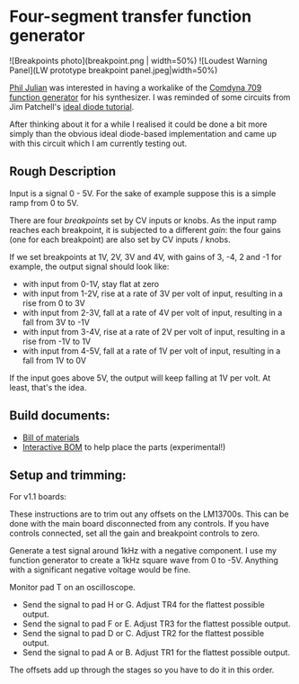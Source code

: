 # Four-segment transfer function generator

![Breakpoints photo](breakpoint.png | width=50%)
![Loudest Warning Panel](LW prototype breakpoint panel.jpeg|width=50%)

[Phil Julian](https://philjulian.bandcamp.com/) was interested in having a workalike of the [Comdyna 709 function generator](http://www.analogmuseum.org/library/comdyna_functiongenerators.pdf) for his synthesizer. I was reminded of some circuits from Jim Patchell's [ideal diode tutorial](https://schmitzbits.de/diode_tutorial/index.html).

After thinking about it for a while I realised it could be done a bit more simply than the obvious ideal diode-based implementation and came up with this circuit which I am currently testing out. 

## Rough Description

Input is a signal 0 - 5V. For the sake of example suppose this is a simple ramp from 0 to 5V.

There are four *breakpoints* set by CV inputs or knobs. As the input ramp reaches each breakpoint, it is subjected to a different *gain*: the four gains (one for each breakpoint) are also set by CV inputs / knobs.

If we set breakpoints at 1V, 2V, 3V and 4V, with gains of 3, -4, 2 and -1 for example, the output signal should look like:
 - with input from 0-1V, stay flat at zero
 - with input from 1-2V, rise at a rate of 3V per volt of input, resulting in a rise from 0 to 3V
 - with input from 2-3V, fall at a rate of 4V per volt of input, resulting in a fall from 3V to -1V
 - with input from 3-4V, rise at a rate of 2V per volt of input, resulting in a rise from -1V to 1V
 - with input from 4-5V, fall at a rate of 1V per volt of input, resulting in a fall from 1V to 0V

If the input goes above 5V, the output will keep falling at 1V per volt. At least, that's the idea. 

## Build documents:

 - [Bill of materials](breakpoints-bom.pdf) 
 - [Interactive BOM](ibom.html) to help place the parts (experimental!)

## Setup and trimming:
 
 For v1.1 boards: 
 
 These instructions are to trim out any offsets on the LM13700s. This can be done with the main board disconnected from any controls. If you have controls connected, set all the gain and breakpoint controls to zero.

 Generate a test signal around 1kHz with a negative component. I use my function generator to create a 1kHz square wave from 0 to -5V. Anything with a significant negative voltage would be fine. 
 
 Monitor pad T on an oscilloscope.
 
 - Send the signal to pad H or G. Adjust TR4 for the flattest possible output.
 - Send the signal to pad F or E. Adjust TR3 for the flattest possible output.
 - Send the signal to pad D or C. Adjust TR2 for the flattest possible output.
 - Send the signal to pad A or B. Adjust TR1 for the flattest possible output. 
 
The offsets add up through the stages so you have to do it in this order. 

 
 
